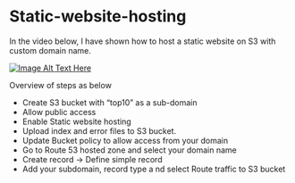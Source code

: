 # Static-website-hosting
In the video below, I have shown how to host a static website on S3 with custom domain name.  

[![Image Alt Text Here](https://img.youtube.com/vi/6gMyy19DVew/0.jpg)](https://www.youtube.com/watch?v=6gMyy19DVew)  

Overview of steps as below  
* Create S3 bucket with “top10” as a sub-domain
* Allow public access
*	Enable Static website hosting
*	Upload index and error files to S3 bucket. 
*	Update Bucket policy to allow access from your domain
*	Go to Route 53 hosted zone and  select your domain name
*	Create record -> Define simple record
*	Add your subdomain, record type a nd select Route traffic to S3 bucket 

